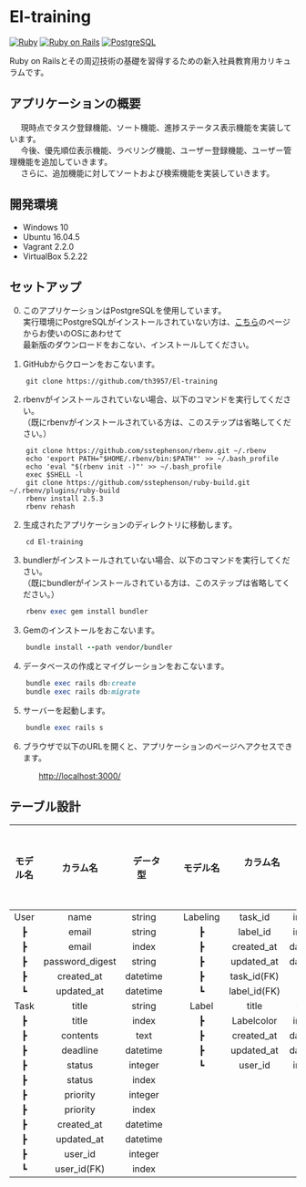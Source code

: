 # El-training
[![Ruby](https://img.shields.io/badge/Ruby-2.5.3-red.svg)](https://docs.ruby-lang.org/ja/2.5.0/doc/index.html)
[![Ruby on Rails](https://img.shields.io/badge/Ruby%20on%20Rails-5.2.1-red.svg)](https://guides.rubyonrails.org/)
[![PostgreSQL](https://img.shields.io/badge/PostgreSQL-9.5.14-blue.svg)](https://www.postgresql.org/)

Ruby on Railsとその周辺技術の基礎を習得するための新入社員教育用カリキュラムです。

## アプリケーションの概要

&nbsp; &nbsp; &nbsp;現時点でタスク登録機能、ソート機能、進捗ステータス表示機能を実装しています。  
&nbsp; &nbsp; &nbsp;今後、優先順位表示機能、ラベリング機能、ユーザー登録機能、ユーザー管理機能を追加していきます。  
&nbsp; &nbsp; &nbsp;さらに、追加機能に対してソートおよび検索機能を実装していきます。


## 開発環境
- Windows 10
- Ubuntu 16.04.5
- Vagrant 2.2.0
- VirtualBox 5.2.22

## セットアップ

0. このアプリケーションはPostgreSQLを使用しています。  
実行環境にPostgreSQLがインストールされていない方は、[こちら](https://www.postgresql.org/download/)のページからお使いのOSにあわせて  
最新版のダウンロードをおこない、インストールしてください。  

1. GitHubからクローンをおこないます。

```
    git clone https://github.com/th3957/El-training
```

2. rbenvがインストールされていない場合、以下のコマンドを実行してください。  
（既にrbenvがインストールされている方は、このステップは省略してください。）

```
    git clone https://github.com/sstephenson/rbenv.git ~/.rbenv
    echo 'export PATH="$HOME/.rbenv/bin:$PATH"' >> ~/.bash_profile
    echo 'eval "$(rbenv init -)"' >> ~/.bash_profile
    exec $SHELL -l
    git clone https://github.com/sstephenson/ruby-build.git ~/.rbenv/plugins/ruby-build
    rbenv install 2.5.3
    rbenv rehash
```

2. 生成されたアプリケーションのディレクトリに移動します。

```
    cd El-training
```

3. bundlerがインストールされていない場合、以下のコマンドを実行してください。  
（既にbundlerがインストールされている方は、このステップは省略してください。）

```ruby
    rbenv exec gem install bundler
```

3. Gemのインストールをおこないます。

```ruby
    bundle install --path vendor/bundler
```

4. データベースの作成とマイグレーションをおこないます。

```ruby
    bundle exec rails db:create
    bundle exec rails db:migrate
```

5. サーバーを起動します。

```ruby
    bundle exec rails s
```

6. ブラウザで以下のURLを開くと、アプリケーションのページへアクセスできます。

&nbsp; &nbsp; &nbsp; &nbsp; &nbsp; &nbsp; &nbsp;<http://localhost:3000/>

## テーブル設計
| モデル名 | カラム名 | &nbsp; データ型 &nbsp; |&nbsp; &nbsp; &nbsp; &nbsp; &nbsp; &nbsp; &nbsp;| モデル名 | &nbsp; &nbsp; &nbsp; カラム名 &nbsp; &nbsp; &nbsp; | &nbsp; データ型 &nbsp; |
|:-:|:-:|:-:|:-:|:-:|:-:|:-:|
|User|name|string||Labeling|task_id|integer|
|┣|email|string||┣|label_id|integer|
|┣|email|index||┣|created_at|datetime|
|┣|password_digest|string||┣|updated_at|datetime|
|┣|created_at|datetime||┣|task_id(FK)|index|
|┗|updated_at|datetime||┗|label_id(FK)|index|
|Task|title|string||Label|title|string|
|┣|title|index||┣|Labelcolor|integer|
|┣|contents|text||┣|created_at|datetime|
|┣|deadline|datetime||┣|updated_at|datetime|
|┣|status|integer||┗|user_id|integer|
|┣|status|index|
|┣|priority|integer|||||
|┣|priority|index|||||
|┣|created_at|datetime|||||
|┣|updated_at|datetime|||||
|┣|user_id|integer|||||
|┗|user_id(FK)|index|||||
